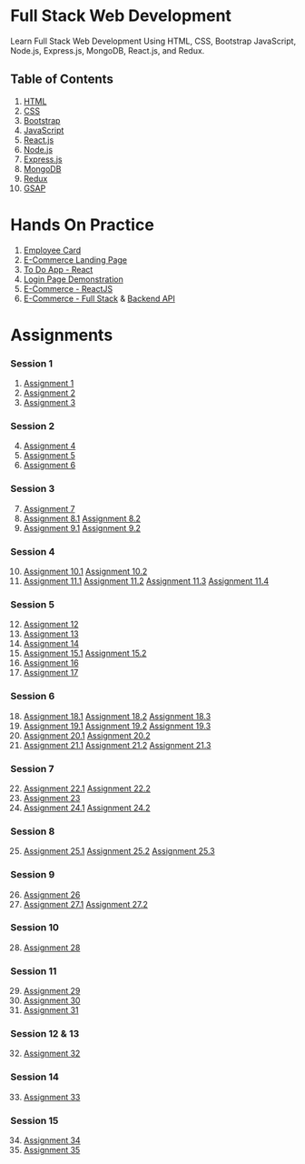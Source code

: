 # Full Stack Web Development
Learn Full Stack Web Development Using HTML, CSS, Bootstrap JavaScript, Node.js, Express.js, MongoDB, React.js, and Redux.

## Table of Contents
1. [HTML](01-HTML/README.md)
2. [CSS](02-CSS/README.md)
3. [Bootstrap](03-Bootstrap/README.md)
4. [JavaScript](04-JavaScript/README.md)
5. [React.js](05-React/README.md)
6. [Node.js](#nodejs)
7. [Express.js](#expressjs)
8. [MongoDB](#mongodb)
9. [Redux](#redux) 
10. [GSAP](GSAP/README.md)

 
# Hands On Practice
1. [Employee Card](https://vigneshvaranasi.github.io/FSWD/Hands-On-Practice/01-Employee%20Card/)
2. [E-Commerce Landing Page](https://vigneshvaranasi.github.io/FSWD/Hands-On-Practice/02-E-Commerce/)
3. [To Do App - React](https://to-do-app-hands-on.netlify.app/)
4. [Login Page Demonstration](#)
5. [E-Commerce - ReactJS](https://ecommerce-application-react.netlify.app/)
6. [E-Commerce - Full Stack](https://ecommerce-fswd.netlify.app/) & [Backend API](https://ecommerce-backend-fswd.vercel.app/)

# Assignments
### Session 1
1. [Assignment 1](https://vigneshvaranasi.github.io/FSWD/Assignments/01-Session/01-Assignment)
2. [Assignment 2](https://vigneshvaranasi.github.io/FSWD/Assignments/01-Session/02-Assignment)
3. [Assignment 3](https://vigneshvaranasi.github.io/FSWD/Assignments/01-Session/03-Assignment)
### Session 2
4. [Assignment 4](https://vigneshvaranasi.github.io/FSWD/Assignments/02-Session/04-1-Assignment)
5. [Assignment 5](https://vigneshvaranasi.github.io/FSWD/Assignments/02-Session/05-1-Assignment)
6. [Assignment 6](https://vigneshvaranasi.github.io/FSWD/Assignments/02-Session/06-Assignment)
### Session 3
7. [Assignment 7](https://vigneshvaranasi.github.io/FSWD/Assignments/03-Session/07-Assignment)
8. [Assignment 8.1](https://vigneshvaranasi.github.io/FSWD/Assignments/03-Session/08-1-Assignment)
[Assignment 8.2](https://vigneshvaranasi.github.io/FSWD/Assignments/03-Session/08-2-Assignment)
9. [Assignment 9.1](https://vigneshvaranasi.github.io/FSWD/Assignments/03-Session/09-1-Assignment)
[Assignment 9.2](https://vigneshvaranasi.github.io/FSWD/Assignments/03-Session/09-2-Assignment)
### Session 4
10. [Assignment 10.1](https://vigneshvaranasi.github.io/FSWD/Assignments/04-Session/10-1-Assignment)
[Assignment 10.2](https://vigneshvaranasi.github.io/FSWD/Assignments/04-Session/10-2-Assignment)
11. [Assignment 11.1](https://vigneshvaranasi.github.io/FSWD/Assignments/04-Session/11-1-Assignment)
[Assignment 11.2](https://vigneshvaranasi.github.io/FSWD/Assignments/04-Session/11-2-Assignment)
[Assignment 11.3](https://vigneshvaranasi.github.io/FSWD/Assignments/04-Session/11-3-Assignment)
[Assignment 11.4](https://vigneshvaranasi.github.io/FSWD/Assignments/04-Session/11-4-Assignment)
### Session 5
12. [Assignment 12](https://vigneshvaranasi.github.io/FSWD/Assignments/05-Session/12-Assignment)
13. [Assignment 13](https://vigneshvaranasi.github.io/FSWD/Assignments/05-Session/13-Assignment)
14. [Assignment 14](https://vigneshvaranasi.github.io/FSWD/Assignments/05-Session/14-Assignment)
15. [Assignment 15.1](https://vigneshvaranasi.github.io/FSWD/Assignments/05-Session/15-1-Assignment)
[Assignment 15.2](https://vigneshvaranasi.github.io/FSWD/Assignments/05-Session/15-2-Assignment)
16. [Assignment 16](https://vigneshvaranasi.github.io/FSWD/Assignments/05-Session/16-Assignment)
17. [Assignment 17](https://vigneshvaranasi.github.io/FSWD/Assignments/05-Session/17-Assignment)
### Session 6
18. [Assignment 18.1](https://vigneshvaranasi.github.io/FSWD/Assignments/06-Session/18-Assignments/18-1-Assignment)
[Assignment 18.2](https://vigneshvaranasi.github.io/FSWD/Assignments/06-Session/18-Assignments/18-2-Assignment)
[Assignment 18.3](https://vigneshvaranasi.github.io/FSWD/Assignments/06-Session/18-Assignments/18-3-Assignment)
19. [Assignment 19.1](https://vigneshvaranasi.github.io/FSWD/Assignments/06-Session/19-Assignments/19-1-Assignment)
[Assignment 19.2](https://vigneshvaranasi.github.io/FSWD/Assignments/06-Session/19-Assignments/19-2-Assignment)
[Assignment 19.3](https://vigneshvaranasi.github.io/FSWD/Assignments/06-Session/19-Assignments/19-3-Assignment)
20. [Assignment 20.1](https://vigneshvaranasi.github.io/FSWD/Assignments/06-Session/20-Assignments/20-1-Assignment)
[Assignment 20.2](https://vigneshvaranasi.github.io/FSWD/Assignments/06-Session/20-Assignments/20-2-Assignment)
21. [Assignment 21.1](https://vigneshvaranasi.github.io/FSWD/Assignments/06-Session/21-Assignments/21-1-Assignment)
[Assignment 21.2](https://vigneshvaranasi.github.io/FSWD/Assignments/06-Session/21-Assignments/21-2-Assignment)
[Assignment 21.3](https://vigneshvaranasi.github.io/FSWD/Assignments/06-Session/21-Assignments/21-3-Assignment)
### Session 7
22. [Assignment 22.1](https://vigneshvaranasi.github.io/FSWD/Assignments/07-Session/22-1-Assignment)
[Assignment 22.2](https://vigneshvaranasi.github.io/FSWD/Assignments/07-Session/22-2-Assignment)
23. [Assignment 23](https://vigneshvaranasi.github.io/FSWD/Assignments/07-Session/23-Assignment)
24. [Assignment 24.1](https://vigneshvaranasi.github.io/FSWD/Assignments/07-Session/24-1-Assignment)
[Assignment 24.2](https://vigneshvaranasi.github.io/FSWD/Assignments/07-Session/24-2-Assignment)
### Session 8
25. [Assignment 25.1](https://vigneshvaranasi.github.io/FSWD/Assignments/08-Session/25-1-Assignment)
[Assignment 25.2](https://vigneshvaranasi.github.io/FSWD/Assignments/08-Session/25-2-Assignment)
[Assignment 25.3](https://vigneshvaranasi.github.io/FSWD/Assignments/08-Session/25-3-Assignment)
### Session 9
26. [Assignment 26](https://assignment-26.netlify.app/)
27. [Assignment 27.1](https://assignment-27-1.netlify.app/)
[Assignment 27.2](https://assignment-27-2.netlify.app/)
### Session 10
28. [Assignment 28](https://assignment-28.netlify.app/)
### Session 11
29. [Assignment 29](https://assignment-29.netlify.app/)
30. [Assignment 30](https://assignment-30.netlify.app/)
31. [Assignment 31](https://31-assignment.netlify.app/)
### Session 12 & 13
32. [Assignment 32](https://assignment-32.netlify.app/)
### Session 14
33. [Assignment 33](https://assignment-33.netlify.app/)
### Session 15
34. [Assignment 34](https://vigneshvaranasi.github.io/FSWD/Assignments/15-Session/34-assignment/34-Assignment)
35. [Assignment 35](https://fswd-xr11.onrender.com/products)

<!-- # To Do
- [ ] Add Box Modal
- [ ] Add Background Images
- [ ] Add CSS Units
- [ ] Add Border
- [ ] Add more styles for Lists
- [ ] Add more On Flexbox
- [ ] Make Grid Responsive
- [ ] Make Image Responsive in media Queries
- [ ] Add more in Bootstrap
- [ ] Add Form styles  -->